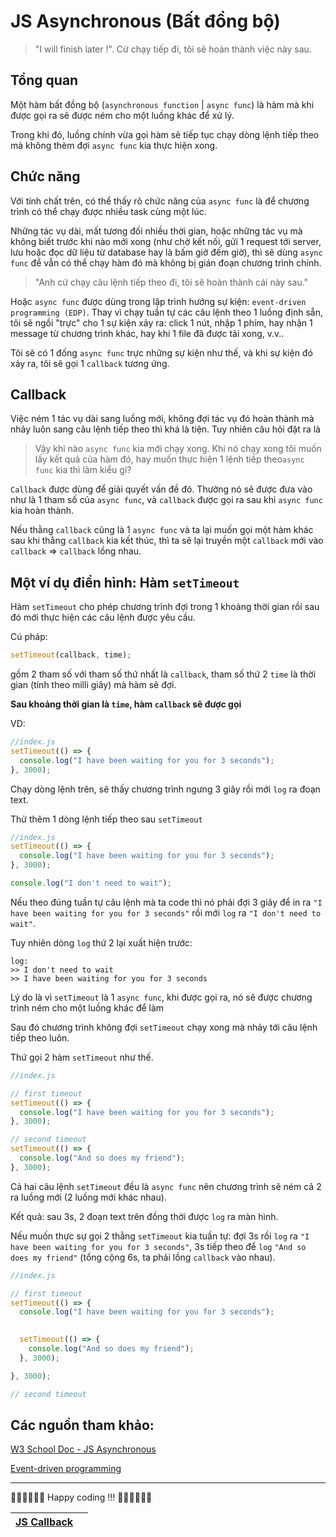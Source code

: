 # JS Asynchronous (Bất đồng bộ)

> "I will finish later !".
> Cứ chạy tiếp đi, tôi sẽ hoàn thành việc này sau.

## Tổng quan

Một hàm bất đồng bộ (`asynchronous function` | `async func`) là hàm mà khi được gọi ra sẽ được ném cho một luồng khác để xử lý.

Trong khi đó, luồng chính vừa gọi hàm sẽ tiếp tục chạy dòng lệnh tiếp theo mà không thèm đợi `async func` kia thực hiện xong.

## Chức năng

Với tính chất trên, có thể thấy rõ chức năng của `async func` là để chương trình có thể chạy được nhiều task cùng một lúc.

Những tác vụ dài, mất tương đối nhiều thời gian, hoặc những tác vụ mà không biết trước khi nào mới xong (như chờ kết nối, gửi 1 request tới server, lưu hoặc đọc dữ liệu từ database hay là bấm giờ đếm giờ), thì sẽ dùng `async func` để vẫn có thể chạy hàm đó mà không bị gián đoạn chương trình chính.

> "Anh cứ chạy câu lệnh tiếp theo đi, tôi sẽ hoàn thành cái này sau."

Hoặc `async func` được dùng trong lập trình hướng sự kiện: `event-driven programming (EDP)`. Thay vì chạy tuần tự các câu lệnh theo 1 luồng định sẵn, tôi sẽ ngồi "trực" cho 1 sự kiện xảy ra: click 1 nút, nhập 1 phím, hay nhận 1 message từ chương trình khác, hay khi 1 file đã được tải xong, v.v..

Tôi sẽ có 1 đống `async func` trực những sự kiện như thế, và khi sự kiện đó xảy ra, tôi sẽ gọi 1 `callback` tương ứng.

## Callback

Việc ném 1 tác vụ dài sang luồng mới, không đợi tác vụ đó hoàn thành mà nhảy luôn sang câu lệnh tiếp theo thì khá là tiện. Tuy nhiên câu hỏi đặt ra là

> Vậy khi nào `async func` kia mới chạy xong. Khi nó chạy xong tôi muốn lấy kết quả của hàm đó, hay muốn thực hiện 1 lệnh tiếp theo`async func` kia thì làm kiểu gì?

`Callback` được dùng để giải quyết vấn đề đó. Thường nó sẽ được đưa vào như là 1 tham số của `async func`, và `callback` được gọi ra sau khi `async func` kia hoàn thành.

Nếu thằng `callback` cũng là 1 `async func` và ta lại muốn gọi một hàm khác sau khi thằng `callback` kia kết thúc, thì ta sẽ lại truyền một `callback` mới vào `callback` => `callback` lồng nhau.

## Một ví dụ điển hình: Hàm `setTimeout`

Hàm `setTimeout` cho phép chương trình đợi trong 1 khoảng thời gian rồi sau đó mới thực hiện các câu lệnh được yêu cầu.

Cú pháp:

```js
setTimeout(callback, time);
```

gồm 2 tham số với tham số thứ nhất là `callback`, tham số thứ 2 `time` là thời gian (tính theo milli giây) mà hàm sẽ đợi.

**Sau khoảng thời gian là `time`, hàm `callback` sẽ được gọi**

VD:

```js
//index.js
setTimeout(() => {
  console.log("I have been waiting for you for 3 seconds");
}, 3000);
```

Chạy dòng lệnh trên, sẽ thấy chương trình ngưng 3 giây rồi mới `log` ra đoạn text.

Thử thêm 1 dòng lệnh tiếp theo sau `setTimeout`

```js
//index.js
setTimeout(() => {
  console.log("I have been waiting for you for 3 seconds");
}, 3000);

console.log("I don't need to wait");
```

Nếu theo đúng tuần tự câu lệnh mà ta code thì nó phải đợi 3 giây để in ra `"I have been waiting for you for 3 seconds"` rồi mới `log` ra `"I don't need to wait"`.

Tuy nhiên dòng `log` thứ 2 lại xuất hiện trước:

```shell
log:
>> I don't need to wait
>> I have been waiting for you for 3 seconds
```

Lý do là vì `setTimeout` là 1 `async func`, khi được gọi ra, nó sẽ được chương trình ném cho một luồng khác để làm

Sau đó chương trình không đợi `setTimeout` chạy xong mà nhảy tới câu lệnh tiếp theo luôn.

Thứ gọi 2 hàm `setTimeout` như thế.

```js
//index.js

// first timeout
setTimeout(() => {
  console.log("I have been waiting for you for 3 seconds");
}, 3000);

// second timeout
setTimeout(() => {
  console.log("And so does my friend");
}, 3000);
```

Cả hai câu lệnh `setTimeout` đều là `async func` nên chương trình sẽ ném cả 2 ra luồng mới (2 luồng mới khác nhau).

Kết quả: sau 3s, 2 đoạn text trên đồng thời được `log` ra màn hình.

Nếu muốn thực sự gọi 2 thằng `setTimeout` kia tuần tự: đợi 3s rồi `log` ra
`"I have been waiting for you for 3 seconds"`, 3s tiếp theo để `log` `"And so does my friend"` (tổng cộng 6s, ta phải lồng `callback` vào nhau).

```js
//index.js

// first timeout
setTimeout(() => {
  console.log("I have been waiting for you for 3 seconds");

    
  setTimeout(() => {
    console.log("And so does my friend");
  }, 3000);

}, 3000);

// second timeout
```

## Các nguồn tham khảo:

[W3 School Doc - JS Asynchronous](https://www.w3schools.com/js/js_asynchronous.asp)

[Event-driven programming](<https://quix.io/blog/what-why-how-of-event-driven-programming#:~:text=Event%2Ddriven%20programming%20(EDP),programs%2C%20sensor%20outputs%2C%20etc.>)

---

🧑‍💻🧑‍💻🧑‍💻 Happy coding !!! 🧑‍💻🧑‍💻🧑‍💻

| [JS Callback](part1.md) |     |
| ----------------------- | --- |
